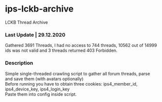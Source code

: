 # ips-lckb-archive
LCKB Thread Archive

### Last Update | 29.12.2020
Gathered 3691 Threads, I had no access to 744 threads, 10562 out of 14999 ids was not valid and 3 threads returned 403 Forbidden.

### Description
Simple single-threaded crawling script to gather all forum threads, parse and save them (with avatars optionally)\
Before running you have to obtain three cookies: ips4_member_id, ips4_device_key, ips4_login_key\
Paste them into config inside script.
